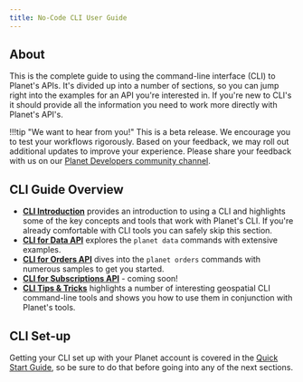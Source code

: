 ```yaml
---
title: No-Code CLI User Guide
---
```


## About

This is the complete guide to using the command-line interface (CLI) to Planet's
APIs. It's divided up into a number of sections, so you can jump right into 
the examples for an API you're interested in. If you're new to CLI's it should
provide all the information you need to work more directly with Planet's API's.

!!!tip "We want to hear from you!"
    This is a beta release. We encourage you to test your workflows rigorously. Based on your feedback, we may roll out additional updates to improve your experience. Please share your feedback with us on our [Planet Developers community channel](https://community.planet.com/developers-55).

## CLI Guide Overview

* **[CLI Introduction](cli-intro.md)** provides an introduction to using a
CLI and highlights some of the key concepts and tools that work with Planet's CLI.
If you're already comfortable with CLI tools you can safely skip this section.
* **[CLI for Data API](cli-data.md)** explores the `planet data` commands with 
extensive examples.
* **[CLI for Orders API](cli-orders.md)** dives into the `planet orders` commands
with numerous samples to get you started.
* **[CLI for Subscriptions API](cli-subscriptions.md)** - coming soon!
* **[CLI Tips & Tricks](cli-tips-tricks.md)** highlights a number of interesting 
geospatial CLI command-line tools and shows you how to use them in conjunction
with Planet's tools.

## CLI Set-up

Getting your CLI set up with your Planet account is covered in the 
[Quick Start Guide](../getting-started/quick-start-guide.md), so be sure
to do that before going into any of the next sections.
